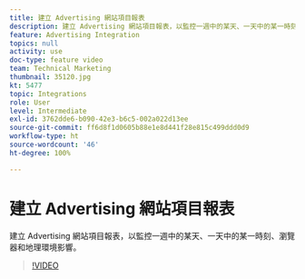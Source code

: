 ```yaml
---
title: 建立 Advertising 網站項目報表
description: 建立 Advertising 網站項目報表，以監控一週中的某天、一天中的某一時刻、瀏覽器和地理環境影響。
feature: Advertising Integration
topics: null
activity: use
doc-type: feature video
team: Technical Marketing
thumbnail: 35120.jpg
kt: 5477
topic: Integrations
role: User
level: Intermediate
exl-id: 3762dde6-b090-42e3-b6c5-002a022d13ee
source-git-commit: ff6d8f1d0605b88e1e8d441f28e815c499ddd0d9
workflow-type: ht
source-wordcount: '46'
ht-degree: 100%

---
```


# 建立 Advertising 網站項目報表

建立 Advertising 網站項目報表，以監控一週中的某天、一天中的某一時刻、瀏覽器和地理環境影響。

>[!VIDEO](https://video.tv.adobe.com/v/35120/?quality=12&learn=on)
